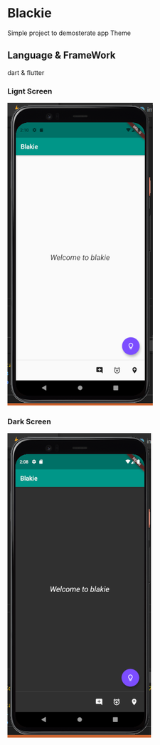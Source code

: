 # Blackie
 Simple project to demosterate app Theme

 ## Language & FrameWork
 dart & flutter

 ### Lignt Screen

 ![lightScreen](img\pageWhite.PNG)

  ### Dark Screen

 ![DarkScreen](img\pageBlack.PNG)
